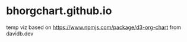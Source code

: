 # bhorgchart.github.io
temp viz based on https://www.npmjs.com/package/d3-org-chart from davidb.dev 

